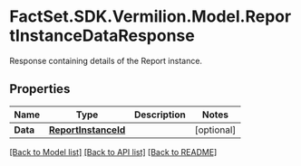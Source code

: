 # FactSet.SDK.Vermilion.Model.ReportInstanceDataResponse
Response containing details of the Report instance.

## Properties

Name | Type | Description | Notes
------------ | ------------- | ------------- | -------------
**Data** | [**ReportInstanceId**](ReportInstanceId.md) |  | [optional] 

[[Back to Model list]](../README.md#documentation-for-models) [[Back to API list]](../README.md#documentation-for-api-endpoints) [[Back to README]](../README.md)

